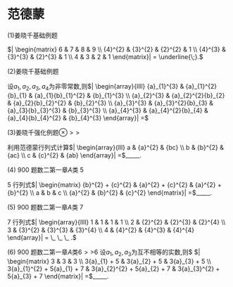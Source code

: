 # 范德蒙

(1)姜晓千基础例题 

$| \begin{matrix} 6 & 7 & 8 & 9 \\  {4}^{2} & {3}^{2} & {2}^{2} & 1 \\  {4}^{3} & {3}^{3} & {2}^{3} & 1 \\  4 & 3 & 2 & 1 \end{matrix}|  = \underline{\;}.$

(2)姜晓千基础例题 

设${a}_{1},{a}_{2},{a}_{3},{a}_{4}$为非零常数,则$| \begin{array}{llll} {a}_{1}^{3} & {a}_{1}^{2}{b}_{1} & {a}_{1}{b}_{1}^{2} & {b}_{1}^{3} \\  {a}_{2}^{3} & {a}_{2}^{2}{b}_{2} & {a}_{2}{b}_{2}^{2} & {b}_{2}^{3} \\  {a}_{3}^{3} & {a}_{3}^{2}{b}_{3} & {a}_{3}{b}_{3}^{3} & {b}_{3}^{3} \\  {a}_{4}^{3} & {a}_{4}^{2}{b}_{4} & {a}_{4}{b}_{4}^{2} & {b}_{4}^{3} \end{array}|  =$

(3)姜晓千强化例题$\otimes   >  >$

利用范德蒙行列式计算$| \begin{array}{lll} a & {a}^{2} & {bc} \\  b & {b}^{2} & {ac} \\  c & {c}^{2} & {ab} \end{array}|  =$_____.

(4) 900 题数二第一章$A$类 5 

5 行列式$| \begin{matrix} {b}^{2} + {c}^{2} & {a}^{2} + {c}^{2} & {a}^{2} + {b}^{2} \\  a & b & c \\  {a}^{2} & {b}^{2} & {c}^{2} \end{matrix}|  =$_____.

(5) 900 题数二第一章$A$类 7 

7 行列式$| \begin{array}{llll} 1 & 1 & 1 & 1 \\  2 & {2}^{2} & {2}^{3} & {2}^{4} \\  3 & {3}^{2} & {3}^{3} & {3}^{4} \\  4 & {4}^{2} & {4}^{3} & {4}^{4} \end{array}|  = \_ \_ \_ .$

(6) 900 题数二第一章$A$类$6 >  >$6 设${a}_{1},{a}_{2},{a}_{3}$为互不相等的实数,则$
$| \begin{matrix} 3 & 3 & 3 \\  3{a}_{1} + 5 & 3{a}_{2} + 5 & 3{a}_{3} + 5 \\  3{a}_{1}^{2} + 5{a}_{1} + 7 & 3{a}_{2}^{2} + 5{a}_{2} + 7 & 3{a}_{3}^{2} + 5{a}_{3} + 7 \end{matrix}| =$_____.